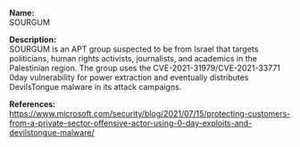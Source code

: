 **Name:**  
SOURGUM 

**Description:**   
SOURGUM is an APT group suspected to be from Israel that targets politicians, human rights activists, journalists, and academics in the Palestinian region. The group uses the CVE-2021-31979/CVE-2021-33771 0day vulnerability for power extraction and eventually distributes DevilsTongue malware in its attack campaigns.

**References:** 
https://www.microsoft.com/security/blog/2021/07/15/protecting-customers-from-a-private-sector-offensive-actor-using-0-day-exploits-and-devilstongue-malware/